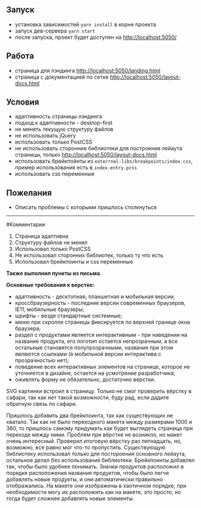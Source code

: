 ## Запуск
- установка зависимостей `yarn install` в корне проекта
- запуск дев-сервера `yarn start`
- после запуска, проект будет доступен на [http://localhost:5050/](http://localhost:5050/)


## Работа
- страница для лэндинга [http://localhost:5050/landing.html](http://localhost:5050/landing.html)
- страница с документацией по сетке [http://localhost:5050/layout-docs.html](http://localhost:5050/layout-docs.html)

## Условия
- адаптивность страницы лэндинга
- подход к адаптивности - desktop-first
- не менять текущую структуру файлов
- не использовать jQuery
- использовать только PostCSS
- не использовать сторонние библиотеки для построения лейаута страницы, только [http://localhost:5050/layout-docs.html](http://localhost:5050/layout-docs.html)
- использовать брейкпойнты из `exterrnal-libs/breakpoints/index.css`, пример использования есть в `index.entry.pcss`
- использовать css переменные

## Пожелания
- Описать проблемы с которыми пришлось столкнуться

***

#Комментарии
1. Страница адаптивна
1. Структуру файлов не менял
1. Использовал только PostCSS
1. Не использовал сторонних библиотек, только ту что есть
1. Использовал брейкпоинты и css переменные

__Также выполнил пункты из письма.__

__Основные требования к верстке:__
* адаптивность - десктопная, планшетная и мобильная версии;
* кроссбраузерность - последние версии современных браузеров, IE11, мобильные браузеры;
* шрифты - везде стандартные системные;
* меню при скролле страницы фиксируется по верхней границе окна браузера;
* раздел с продуктами является интерактивным - при наведении на название продукта, его логотип остается непрозрачным, а все остальные становятся полупрозрачными, названия при этом являются ссылками (в мобильной версии интерактива с прозрачностью нет);
* поведение всех интерактивных элементов на странице, которое не уточняется в дизайне, остается на усмотрение разработчика;
* оживлять форму не обязательно, достаточно верстки.

SVG картинки встроил в страницу. Только не смог проверить вёрстку в сафари, так как нет такой возможности, буду рад, если дадите обратную связь по сафари.

Пришлось добавить два брейкпоинта, так как существующих не хватало. Так как не было переходного макета между размерами 1000 и 360, то пришлось самому придумать как будет выглядеть страница при переходе между ними. Проблем при вёрстке не возникло, но макет очень интересный. Проверил итоговую вёрстку раз пятнадцать, но, возможно, все равно мог что-то пропустить. Существующую библиотеку использовал только для постороения основного лейаута, остальное делал без использования библиотеки. Брейкпоинты  добавлял так, чтобы было удобнее понимать. Значки продуктов расположил в порядке расположения названия продуктов, чтобы было легче добавлять новые продукты, и они автоматически правильно отображались. На макете они изображены в хаотичном порядке, при необходимости могу их расположить как на макете, это просто, но тогда будет сложнее добавлять новые элементы.

